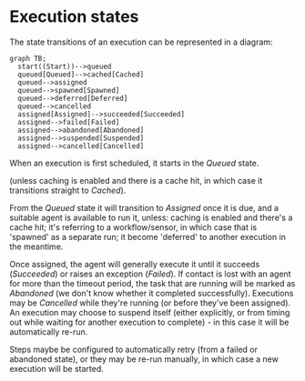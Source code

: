 # Execution states

The state transitions of an execution can be represented in a diagram:

```mermaid
graph TB;
  start((Start))-->queued
  queued[Queued]-->cached[Cached]
  queued-->assigned
  queued-->spawned[Spawned]
  queued-->deferred[Deferred]
  queued-->cancelled
  assigned[Assigned]-->succeeded[Succeeded]
  assigned-->failed[Failed]
  assigned-->abandoned[Abandoned]
  assigned-->suspended[Suspended]
  assigned-->cancelled[Cancelled]
```

When an execution is first scheduled, it starts in the _Queued_ state.

(unless caching is enabled and there is a cache hit, in which case it transitions straight to _Cached_).

From the _Queued_ state it will transition to _Assigned_ once it is due, and a suitable agent is available to run it, unless: caching is enabled and there's a cache hit; it's referring to a workflow/sensor, in which case that is 'spawned' as a separate run; it become 'deferred' to another execution in the meantime.

Once assigned, the agent will generally execute it until it succeeds (_Succeeded_) or raises an exception (_Failed_). If contact is lost with an agent for more than the timeout period, the task that are running will be marked as _Abandoned_ (we don't know whether it completed successfully). Executions may be _Cancelled_ while they're running (or before they've been assigned). An execution may choose to suspend itself (either explicitly, or from timing out while waiting for another execution to complete) - in this case it will be automatically re-run.

Steps maybe be configured to automatically retry (from a failed or abandoned state), or they may be re-run manually, in which case a new execution will be started.
